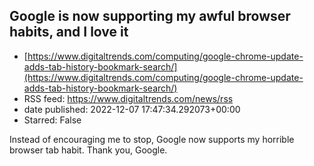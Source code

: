 ## Google is now supporting my awful browser habits, and I love it
 - [https://www.digitaltrends.com/computing/google-chrome-update-adds-tab-history-bookmark-search/](https://www.digitaltrends.com/computing/google-chrome-update-adds-tab-history-bookmark-search/)
 - RSS feed: https://www.digitaltrends.com/news/rss
 - date published: 2022-12-07 17:47:34.292073+00:00
 - Starred: False

Instead of encouraging me to stop, Google now supports my horrible browser tab habit. Thank you, Google.
